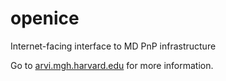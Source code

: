 openice
=======

Internet-facing interface to MD PnP infrastructure

Go to [arvi.mgh.harvard.edu](http://arvi.mgh.harvard.edu) for more information.